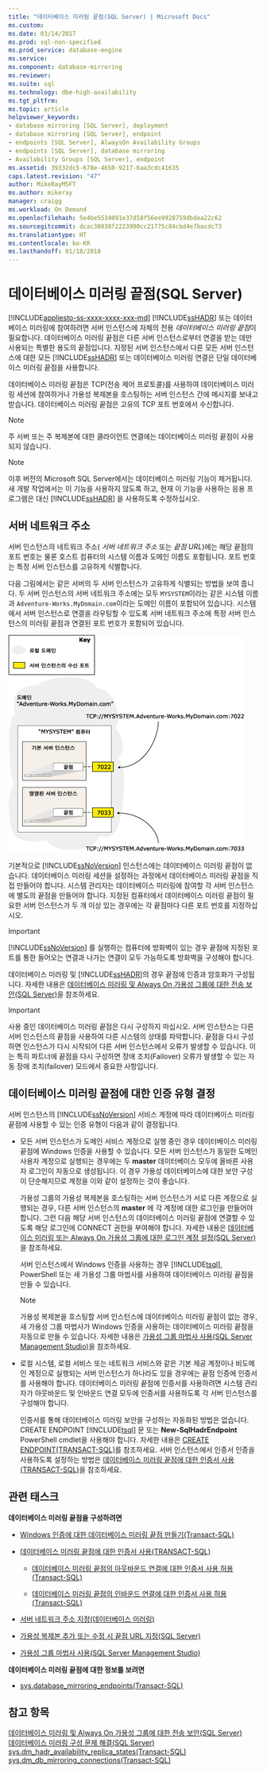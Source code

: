 ```yaml
---
title: "데이터베이스 미러링 끝점(SQL Server) | Microsoft Docs"
ms.custom: 
ms.date: 03/14/2017
ms.prod: sql-non-specified
ms.prod_service: database-engine
ms.service: 
ms.component: database-mirroring
ms.reviewer: 
ms.suite: sql
ms.technology: dbe-high-availability
ms.tgt_pltfrm: 
ms.topic: article
helpviewer_keywords:
- database mirroring [SQL Server], deployment
- database mirroring [SQL Server], endpoint
- endpoints [SQL Server], AlwaysOn Availability Groups
- endpoints [SQL Server], database mirroring
- Availability Groups [SQL Server], endpoint
ms.assetid: 39332dc5-678e-4650-9217-6aa3cdc41635
caps.latest.revision: "47"
author: MikeRayMSFT
ms.author: mikeray
manager: craigg
ms.workload: On Demand
ms.openlocfilehash: 5e4be5534091e37d58f56ee9928759dbdea22c62
ms.sourcegitcommit: dcac30038f2223990cc21775c84cbd4e7bacdc73
ms.translationtype: HT
ms.contentlocale: ko-KR
ms.lasthandoff: 01/18/2018
---
```

# <a name="the-database-mirroring-endpoint-sql-server"></a>데이터베이스 미러링 끝점(SQL Server)
[!INCLUDE[appliesto-ss-xxxx-xxxx-xxx-md](../../includes/appliesto-ss-xxxx-xxxx-xxx-md.md)] [!INCLUDE[ssHADR](../../includes/sshadr-md.md)] 또는 데이터베이스 미러링에 참여하려면 서버 인스턴스에 자체의 전용 *데이터베이스 미러링 끝점*이 필요합니다. 데이터베이스 미러링 끝점은 다른 서버 인스턴스로부터 연결을 받는 데만 사용되는 특별한 용도의 끝점입니다. 지정된 서버 인스턴스에서 다른 모든 서버 인스턴스에 대한 모든 [!INCLUDE[ssHADR](../../includes/sshadr-md.md)] 또는 데이터베이스 미러링 연결은 단일 데이터베이스 미러링 끝점을 사용합니다.  
  
 데이터베이스 미러링 끝점은 TCP(전송 제어 프로토콜)를 사용하여 데이터베이스 미러링 세션에 참여하거나 가용성 복제본을 호스팅하는 서버 인스턴스 간에 메시지를 보내고 받습니다. 데이터베이스 미러링 끝점은 고유의 TCP 포트 번호에서 수신합니다.  
  
> [!NOTE]  
>  주 서버 또는 주 복제본에 대한 클라이언트 연결에는 데이터베이스 미러링 끝점이 사용되지 않습니다.  
  
> [!NOTE]  
>  이후 버전의 Microsoft SQL Server에서는 데이터베이스 미러링 기능이 제거됩니다. 새 개발 작업에서는 이 기능을 사용하지 않도록 하고, 현재 이 기능을 사용하는 응용 프로그램은 대신 [!INCLUDE[ssHADR](../../includes/sshadr-md.md)] 을 사용하도록 수정하십시오.  
  
  
##  <a name="ServerNetworkAddress"></a> 서버 네트워크 주소  
 서버 인스턴스의 네트워크 주소( *서버 네트워크 주소* 또는 *끝점 URL*)에는 해당 끝점의 포트 번호는 물론 호스트 컴퓨터의 시스템 이름과 도메인 이름도 포함됩니다. 포트 번호는 특정 서버 인스턴스를 고유하게 식별합니다.  
  
 다음 그림에서는 같은 서버의 두 서버 인스턴스가 고유하게 식별되는 방법을 보여 줍니다. 두 서버 인스턴스의 서버 네트워크 주소에는 모두 `MYSYSTEM`이라는 같은 시스템 이름과 `Adventure-Works.MyDomain.com`이라는 도메인 이름이 포함되어 있습니다. 시스템에서 서버 인스턴스로 연결을 라우팅할 수 있도록 서버 네트워크 주소에 특정 서버 인스턴스의 미러링 끝점과 연결된 포트 번호가 포함되어 있습니다.  
  
 ![기본 인스턴스의 서버 네트워크 주소](../../database-engine/availability-groups/windows/media/dbm-2-instances-ports-1-system.gif "기본 인스턴스의 서버 네트워크 주소")  
  
 기본적으로 [!INCLUDE[ssNoVersion](../../includes/ssnoversion-md.md)] 인스턴스에는 데이터베이스 미러링 끝점이 없습니다. 데이터베이스 미러링 세션을 설정하는 과정에서 데이터베이스 미러링 끝점을 직접 만들어야 합니다. 시스템 관리자는 데이터베이스 미러링에 참여할 각 서버 인스턴스에 별도의 끝점을 만들어야 합니다. 지정된 컴퓨터에서 데이터베이스 미러링 끝점이 필요한 서버 인스턴스가 두 개 이상 있는 경우에는 각 끝점마다 다른 포트 번호를 지정하십시오.  
  
> [!IMPORTANT]  
>  [!INCLUDE[ssNoVersion](../../includes/ssnoversion-md.md)] 를 실행하는 컴퓨터에 방화벽이 있는 경우 끝점에 지정된 포트를 통한 들어오는 연결과 나가는 연결이 모두 가능하도록 방화벽을 구성해야 합니다.  
  
 데이터베이스 미러링 및 [!INCLUDE[ssHADR](../../includes/sshadr-md.md)]의 경우 끝점에 인증과 암호화가 구성됩니다. 자세한 내용은 [데이터베이스 미러링 및 Always On 가용성 그룹에 대한 전송 보안(SQL Server)](../../database-engine/database-mirroring/transport-security-database-mirroring-always-on-availability.md)을 참조하세요.  
  
> [!IMPORTANT]  
>  사용 중인 데이터베이스 미러링 끝점은 다시 구성하지 마십시오. 서버 인스턴스는 다른 서버 인스턴스의 끝점을 사용하여 다른 시스템의 상태를 파악합니다. 끝점을 다시 구성하면 인스턴스가 다시 시작되어 다른 서버 인스턴스에서 오류가 발생할 수 있습니다. 이는 특히 파트너에 끝점을 다시 구성하면 장애 조치(Failover) 오류가 발생할 수 있는 자동 장애 조치(failover) 모드에서 중요한 사항입니다.  
  
  
##  <a name="EndpointAuthenticationTypes"></a> 데이터베이스 미러링 끝점에 대한 인증 유형 결정  
 서버 인스턴스의 [!INCLUDE[ssNoVersion](../../includes/ssnoversion-md.md)] 서비스 계정에 따라 데이터베이스 미러링 끝점에 사용할 수 있는 인증 유형이 다음과 같이 결정됩니다.  
  
-   모든 서버 인스턴스가 도메인 서비스 계정으로 실행 중인 경우 데이터베이스 미러링 끝점에 Windows 인증을 사용할 수 있습니다. 모든 서버 인스턴스가 동일한 도메인 사용자 계정으로 실행되는 경우에는 두 **master** 데이터베이스 모두에 올바른 사용자 로그인이 자동으로 생성됩니다. 이 경우 가용성 데이터베이스에 대한 보안 구성이 단순해지므로 계정을 이와 같이 설정하는 것이 좋습니다.  
  
     가용성 그룹의 가용성 복제본을 호스팅하는 서버 인스턴스가 서로 다른 계정으로 실행되는 경우, 다른 서버 인스턴스의 **master** 에 각 계정에 대한 로그인을 만들어야 합니다. 그런 다음 해당 서버 인스턴스의 데이터베이스 미러링 끝점에 연결할 수 있도록 해당 로그인에 CONNECT 권한을 부여해야 합니다. 자세한 내용은 [데이터베이스 미러링 또는 Always On 가용성 그룹에 대한 로그인 계정 설정(SQL Server)](../../database-engine/database-mirroring/set-up-login-accounts-database-mirroring-always-on-availability.md)을 참조하세요.  
  
     서버 인스턴스에서 Windows 인증을 사용하는 경우 [!INCLUDE[tsql](../../includes/tsql-md.md)], PowerShell 또는 새 가용성 그룹 마법사를 사용하여 데이터베이스 미러링 끝점을 만들 수 있습니다.  
  
    > [!NOTE]  
    >  가용성 복제본을 호스팅할 서버 인스턴스에 데이터베이스 미러링 끝점이 없는 경우, 새 가용성 그룹 마법사가 Windows 인증을 사용하는 데이터베이스 미러링 끝점을 자동으로 만들 수 있습니다. 자세한 내용은 [가용성 그룹 마법사 사용(SQL Server Management Studio)](../../database-engine/availability-groups/windows/use-the-availability-group-wizard-sql-server-management-studio.md)을 참조하세요.  
  
-   로컬 시스템, 로컬 서비스 또는 네트워크 서비스와 같은 기본 제공 계정이나 비도메인 계정으로 실행되는 서버 인스턴스가 하나라도 있을 경우에는 끝점 인증에 인증서를 사용해야 합니다. 데이터베이스 미러링 끝점에 인증서를 사용하려면 시스템 관리자가 아웃바운드 및 인바운드 연결 모두에 인증서를 사용하도록 각 서버 인스턴스를 구성해야 합니다.  
  
     인증서를 통해 데이터베이스 미러링 보안을 구성하는 자동화된 방법은 없습니다. CREATE ENDPOINT [!INCLUDE[tsql](../../includes/tsql-md.md)] 문 또는 **New-SqlHadrEndpoint** PowerShell cmdlet을 사용해야 합니다. 자세한 내용은 [CREATE ENDPOINT(TRANSACT-SQL)](../../t-sql/statements/create-endpoint-transact-sql.md)를 참조하세요. 서버 인스턴스에서 인증서 인증을 사용하도록 설정하는 방법은 [데이터베이스 미러링 끝점에 대한 인증서 사용(TRANSACT-SQL)](../../database-engine/database-mirroring/use-certificates-for-a-database-mirroring-endpoint-transact-sql.md)을 참조하세요.  
  
  
##  <a name="RelatedTasks"></a> 관련 태스크  
 **데이터베이스 미러링 끝점을 구성하려면**  
  
-   [Windows 인증에 대한 데이터베이스 미러링 끝점 만들기(Transact-SQL)](../../database-engine/database-mirroring/create-a-database-mirroring-endpoint-for-windows-authentication-transact-sql.md)  
  
-   [데이터베이스 미러링 끝점에 대한 인증서 사용(TRANSACT-SQL)](../../database-engine/database-mirroring/use-certificates-for-a-database-mirroring-endpoint-transact-sql.md)  
  
    -   [데이터베이스 미러링 끝점의 아웃바운드 연결에 대한 인증서 사용 허용(Transact-SQL)](../../database-engine/database-mirroring/database-mirroring-use-certificates-for-outbound-connections.md)  
  
    -   [데이터베이스 미러링 끝점의 인바운드 연결에 대한 인증서 사용 허용(Transact-SQL)](../../database-engine/database-mirroring/database-mirroring-use-certificates-for-inbound-connections.md)  
  
-   [서버 네트워크 주소 지정(데이터베이스 미러링)](../../database-engine/database-mirroring/specify-a-server-network-address-database-mirroring.md)  
  
-   [가용성 복제본 추가 또는 수정 시 끝점 URL 지정(SQL Server)](../../database-engine/availability-groups/windows/specify-endpoint-url-adding-or-modifying-availability-replica.md)  
  
-   [가용성 그룹 마법사 사용(SQL Server Management Studio)](../../database-engine/availability-groups/windows/use-the-availability-group-wizard-sql-server-management-studio.md)  
  
 **데이터베이스 미러링 끝점에 대한 정보를 보려면**  
  
-   [sys.database_mirroring_endpoints(Transact-SQL)](../../relational-databases/system-catalog-views/sys-database-mirroring-endpoints-transact-sql.md)  
  
  
## <a name="see-also"></a>참고 항목  
 [데이터베이스 미러링 및 Always On 가용성 그룹에 대한 전송 보안(SQL Server)](../../database-engine/database-mirroring/transport-security-database-mirroring-always-on-availability.md)   
 [데이터베이스 미러링 구성 문제 해결(SQL Server)](../../database-engine/database-mirroring/troubleshoot-database-mirroring-configuration-sql-server.md)   
 [sys.dm_hadr_availability_replica_states(Transact-SQL)](../../relational-databases/system-dynamic-management-views/sys-dm-hadr-availability-replica-states-transact-sql.md)   
 [sys.dm_db_mirroring_connections(Transact-SQL)](../../relational-databases/system-dynamic-management-views/database-mirroring-sys-dm-db-mirroring-connections.md)  
  
  

